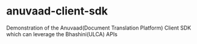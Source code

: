 # anuvaad-client-sdk
Demonstration of the Anuvaad(Document Translation Platform) Client SDK which can leverage the Bhashini(ULCA) APIs
